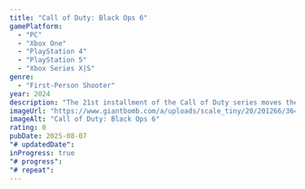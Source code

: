 ```yaml
---
title: "Call of Duty: Black Ops 6"
gamePlatform:
  - "PC"
  - "Xbox One"
  - "PlayStation 4"
  - "PlayStation 5"
  - "Xbox Series X|S"
genre:
  - "First-Person Shooter"
year: 2024
description: "The 21st installment of the Call of Duty series moves the Black Ops storyline to the Gulf War."
imageUrl: "https://www.giantbomb.com/a/uploads/scale_tiny/20/201266/3645562-8491169022-co8zi.jpg"
imageAlt: "Call of Duty: Black Ops 6"
rating: 0
pubDate: 2025-08-07
"# updatedDate":
inProgress: true
"# progress":
"# repeat":
---
```

